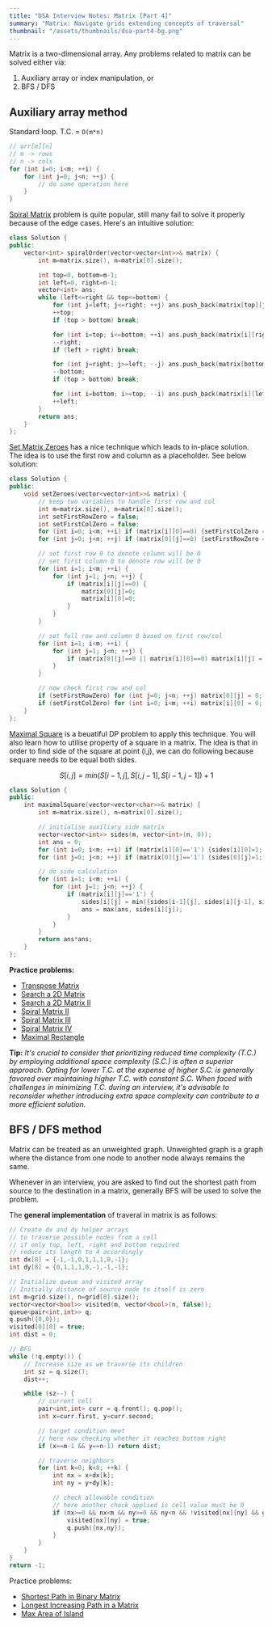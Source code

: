 ```yaml
---
title: "DSA Interview Notes: Matrix [Part 4]"
summary: "Matrix: Navigate grids extending concepts of traversal"
thumbnail: "/assets/thumbnails/dsa-part4-bg.png"
---
```


<!-- date: 2024-02-24T20:05:50+05:30
tags: ["dsa", "interviews"]-->

Matrix is a two-dimensional array. Any problems related to matrix can be solved either via:
1. Auxiliary array or index manipulation, or
2. BFS / DFS

## Auxiliary array method

Standard loop. T.C. = `O(m*n)`
```cpp
// arr[m][n]
// m -> rows
// n -> cols
for (int i=0; i<m; ++i) {
    for (int j=0; j<n; ++j) {
        // do some operation here
    }
}
```

[Spiral Matrix](https://leetcode.com/problems/spiral-matrix/) problem is quite popular, still many fail to solve it properly because of the edge cases. Here's an intuitive solution:
```cpp
class Solution {
public:
    vector<int> spiralOrder(vector<vector<int>>& matrix) {
        int m=matrix.size(), n=matrix[0].size();

        int top=0, bottom=m-1;
        int left=0, right=n-1;
        vector<int> ans;
        while (left<=right && top<=bottom) {
            for (int j=left; j<=right; ++j) ans.push_back(matrix[top][j]);
            ++top;
            if (top > bottom) break;

            for (int i=top; i<=bottom; ++i) ans.push_back(matrix[i][right]);
            --right;
            if (left > right) break;

            for (int j=right; j>=left; --j) ans.push_back(matrix[bottom][j]);
            --bottom;
            if (top > bottom) break;

            for (int i=bottom; i>=top; --i) ans.push_back(matrix[i][left]);
            ++left;
        }
        return ans;
    }
};
```

[Set Matrix Zeroes](https://leetcode.com/problems/set-matrix-zeroes) has a nice technique which leads to in-place solution. The idea is to use the first row and column as a placeholder. See below solution:
```cpp
class Solution {
public:
    void setZeroes(vector<vector<int>>& matrix) {
        // keep two variables to handle first row and col
        int m=matrix.size(), n=matrix[0].size();
        int setFirstRowZero = false;
        int setFirstColZero = false;
        for (int i=0; i<m; ++i) if (matrix[i][0]==0) {setFirstColZero = true; break;}
        for (int j=0; j<n; ++j) if (matrix[0][j]==0) {setFirstRowZero = true; break;}

        // set first row 0 to denote column will be 0
        // set first column 0 to denote row will be 0
        for (int i=1; i<m; ++i) {
            for (int j=1; j<n; ++j) {
                if (matrix[i][j]==0) {
                    matrix[0][j]=0;
                    matrix[i][0]=0;
                }
            }
        }

        // set full row and column 0 based on first row/col
        for (int i=1; i<m; ++i) {
            for (int j=1; j<n; ++j) {
                if (matrix[0][j]==0 || matrix[i][0]==0) matrix[i][j] = 0;
            }
        }

        // now check first row and col
        if (setFirstRowZero) for (int j=0; j<n; ++j) matrix[0][j] = 0;
        if (setFirstColZero) for (int i=0; i<m; ++i) matrix[i][0] = 0;
    }
};
```

[Maximal Square](https://leetcode.com/problems/maximal-square) is a beuatiful DP problem to apply this technique. You will also learn how to utilise property of a square in a matrix. The idea is that in order to find side of the square at point (i,j), we can do following because sequare needs to be equal both sides.

$$ S[i,j] = min(S[i-1,j], S[i,j-1], S[i-1,j-1]) + 1 $$

```cpp
class Solution {
public:
    int maximalSquare(vector<vector<char>>& matrix) {
        int m=matrix.size(), n=matrix[0].size();

        // initialise auxiliary side matrix
        vector<vector<int>> sides(m, vector<int>(n, 0));
        int ans = 0;
        for (int i=0; i<m; ++i) if (matrix[i][0]=='1') {sides[i][0]=1; ans=1;}
        for (int j=0; j<n; ++j) if (matrix[0][j]=='1') {sides[0][j]=1; ans=1;}

        // do side calculation
        for (int i=1; i<m; ++i) {
            for (int j=1; j<n; ++j) {
                if (matrix[i][j]=='1') {
                    sides[i][j] = min({sides[i-1][j], sides[i][j-1], sides[i-1][j-1]}) + 1;
                    ans = max(ans, sides[i][j]);
                }
            }
        }
        return ans*ans;
    }
};
```

**Practice problems:**
- [Transpose Matrix](https://leetcode.com/problems/transpose-matrix)
- [Search a 2D Matrix](https://leetcode.com/problems/search-a-2d-matrix)
- [Search a 2D Matrix II](https://leetcode.com/problems/search-a-2d-matrix-ii)
- [Spiral Matrix II](https://leetcode.com/problems/spiral-matrix-ii)
- [Spiral Matrix III](https://leetcode.com/problems/spiral-matrix-iii)
- [Spiral Matrix IV](https://leetcode.com/problems/spiral-matrix-iv)
- [Maximal Rectangle](https://leetcode.com/problems/maximal-rectangle)

**Tip:**
*It's crucial to consider that prioritizing reduced time complexity (T.C.) by employing additional space complexity (S.C.) is often a superior approach. Opting for lower T.C. at the expense of higher S.C. is generally favored over maintaining higher T.C. with constant S.C. When faced with challenges in minimizing T.C. during an interview, it's advisable to reconsider whether introducing extra space complexity can contribute to a more efficient solution.*


## BFS / DFS method

Matrix can be treated as an unweighted graph. Unweighted graph is a graph where the distance from one node to another node always remains the same.

Whenever in an interview, you are asked to find out the shortest path from source to the destination in a matrix, generally BFS will be used to solve the problem.

The **general implementation** of traveral in matrix is as follows:
```cpp
// Create dx and dy helper arrays
// to traverse possible nodes from a cell
// if only top, left, right and bottom required
// reduce its length to 4 accordingly
int dx[8] = {-1,-1,0,1,1,1,0,-1};
int dy[8] = {0,1,1,1,0,-1,-1,-1};

// Initialize queue and visited array
// Initially distance of source node to itself is zero
int m=grid.size(), n=grid[0].size();
vector<vector<bool>> visited(m, vector<bool>(n, false));
queue<pair<int,int>> q;
q.push({0,0});
visited[0][0] = true;
int dist = 0;

// BFS
while (!q.empty()) {
    // Increase size as we traverse its children
    int sz = q.size();
    dist++;

    while (sz--) {
        // current cell
        pair<int,int> curr = q.front(); q.pop();
        int x=curr.first, y=curr.second;

        // target condition meet
        // here now checking whether it reaches bottom right
        if (x==m-1 && y==n-1) return dist;

        // traverse neighbors
        for (int k=0; k<8; ++k) {
            int nx = x+dx[k];
            int ny = y+dy[k];

            // check allowable condition
            // here another check applied is cell value must be 0
            if (nx>=0 && nx<m && ny>=0 && ny<n && !visited[nx][ny] && grid[nx][ny]==0) {
                visited[nx][ny] = true;
                q.push({nx,ny});
            }
        }
    }
}
return -1;
```

Practice problems:
- [Shortest Path in Binary Matrix](https://leetcode.com/problems/shortest-path-in-binary-matrix)
- [Longest Increasing Path in a Matrix](https://leetcode.com/problems/longest-increasing-path-in-a-matrix)
- [Max Area of Island](https://leetcode.com/problems/max-area-of-island)
